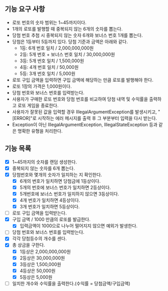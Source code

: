 ## 기능 요구 사항

- 로또 번호의 숫자 범위는 1~45까지이다.
- 1개의 로또를 발행할 때 중복되지 않는 6개의 숫자를 뽑는다.
- 당첨 번호 추첨 시 중복되지 않는 숫자 6개와 보너스 번호 1개를 뽑는다.
- 당첨은 1등부터 5등까지 있다. 당첨 기준과 금액은 아래와 같다.
    - 1등: 6개 번호 일치 / 2,000,000,000원
    - 2등: 5개 번호 + 보너스 번호 일치 / 30,000,000원
    - 3등: 5개 번호 일치 / 1,500,000원
    - 4등: 4개 번호 일치 / 50,000원
    - 5등: 3개 번호 일치 / 5,000원
- 로또 구입 금액을 입력하면 구입 금액에 해당하는 만큼 로또를 발행해야 한다.
- 로또 1장의 가격은 1,000원이다.
- 당첨 번호와 보너스 번호를 입력받는다.
- 사용자가 구매한 로또 번호와 당첨 번호를 비교하여 당첨 내역 및 수익률을 출력하고 로또 게임을 종료한다.
- 사용자가 잘못된 값을 입력할 경우 IllegalArgumentException를 발생시키고, "[ERROR]"로 시작하는 에러 메시지를 출력 후 그 부분부터 입력을 다시 받는다.
- Exception이 아닌 IllegalArgumentException, IllegalStateException 등과 같은 명확한 유형을 처리한다.


## 기능 목록
- [x] 1~45까지의 숫자를 랜덤 생성한다.
- [x] 중복되지 않는 숫자를 6개 뽑는다.
- [x] 당첨번호와 몇개의 숫자가 일치하는 지 확인한다.
    - [x] 6개의 번호가 일치하면 당첨금에 1등상이다.
    - [x] 5개의 번호에 보너스 번호가 일치하면 2등상이다.
    - [x] 5개번호에 보너스 번호가 일치하지 않으면 3등상이다.
    - [x] 4개 번호가 일치하면 4등상이다.
    - [x] 3개 번호가 일치하면 5등상이다.
- [ ] 로또 구입 금액을 입력받는다.
- [x] 구입 금액 / 1000 만큼의 로또를 발급한다.
  - [x] 입력금액이 1000으로 나누어 떨어지지 않으면 예외가 발생한다.
- [ ] 당첨 번호와 보너스 번호를 입력받는다.
- [x] 각각 당첨등수의 개수를 센다. 
- [x] 총 상금을 구한다.
  - [x] 1등상은 2,000,000,000원
  - [x] 2등상은 30,000,000원
  - [x] 3등상은 1,500,000원
  - [x] 4등상은 50,000원
  - [x] 5등상은 5,000원
- [ ] 일치한 개수와 수익률을 출력한다.(수익률 = 당첨금액/구입금액)
